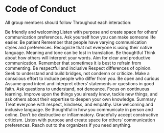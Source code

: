# Code of Conduct

All group members should follow
Throughout each interaction:

Be friendly and welcoming
Listen with purpose and create space for others’ communication preferences.
Ask yourself how you can make someone life easier.
Be patient
Remember that people have varying communication styles and preferences.
Recognize that not everyone is using their native language. Meaning and tone can be lost in translation.
Be thoughtful
Think about how others will interpret your words. Aim for clear and productive communication.
Remember that sometimes it is best to refrain from commenting.
Be respectful and inclusive
Respect differences of opinion.
Seek to understand and build bridges, not condemn or criticize.
Make a conscious effort to include people who differ from you.
Be open and curious
Assume good intent and interpret others’ statements or questions in good faith.
Ask questions to understand, not denounce.
Focus on continuous learning. Improve upon the things you already know, tackle new things, and ask others about their expertise to deepen your own knowledge.
Summary
Treat everyone with respect, kindness, and empathy.
Use welcoming and inclusive language.
Be thoughtful in how you communicate in person and online.
Don’t be destructive or inflammatory.
Gracefully accept constructive criticism.
Listen with purpose and create space for others’ communication preferences.
Reach out to the organizers if you need anything.
